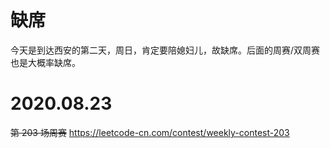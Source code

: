 
# 缺席

今天是到达西安的第二天，周日，肯定要陪媳妇儿，故缺席。后面的周赛/双周赛也是大概率缺席。

# 2020.08.23

~~第 203 场周赛~~ https://leetcode-cn.com/contest/weekly-contest-203
